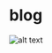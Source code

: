 # blog
![alt text](https://github.com/vivek7415/blog/blob/master/Screenshot%20from%202019-03-15%2014-11-31.png)
